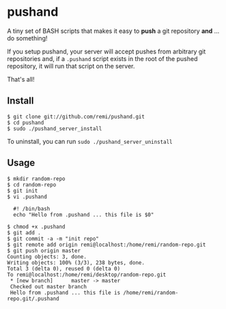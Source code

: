 pushand
=======

A tiny set of BASH scripts that makes it easy to **push** a git repository **and** ... do something!

If you setup pushand, your server will accept pushes from arbitrary git repositories and, if a `.pushand` script exists in the root of the pushed repository, it will run that script on the server.

That's all!

Install
-------

    $ git clone git://github.com/remi/pushand.git
    $ cd pushand
    $ sudo ./pushand_server_install

To uninstall, you can run `sudo ./pushand_server_uninstall`

Usage
-----

    $ mkdir random-repo
    $ cd random-repo
    $ git init
    $ vi .pushand

      #! /bin/bash
      echo "Hello from .pushand ... this file is $0"

    $ chmod +x .pushand
    $ git add .
    $ git commit -a -m "init repo"
    $ git remote add origin remi@localhost:/home/remi/random-repo.git
    $ git push origin master
    Counting objects: 3, done.
    Writing objects: 100% (3/3), 238 bytes, done.
    Total 3 (delta 0), reused 0 (delta 0)
    To remi@localhost:/home/remi/desktop/random-repo.git
     * [new branch]      master -> master
     Checked out master branch
     Hello from .pushand ... this file is /home/remi/random-repo.git/.pushand
